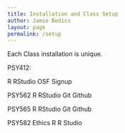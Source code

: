 ```yaml
---
title: Installation and Class Setup
author: Jamie Bedics
layout: page
permalink: /setup
---
```



Each Class installation is unique.

PSY412:

R
RStudio
OSF Signup

PSY562
R
RStudio
Git
Github

PSY565
R
RStudio
Git
Github

PSY582 Ethics
R
R Studio







